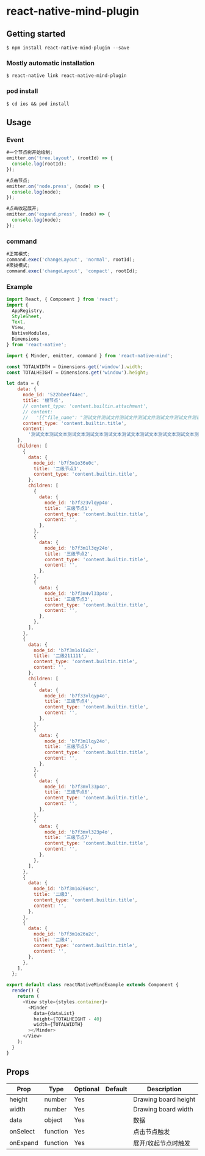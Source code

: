 # react-native-mind-plugin

## Getting started

`$ npm install react-native-mind-plugin --save`

### Mostly automatic installation

`$ react-native link react-native-mind-plugin`

### pod install

`$ cd ios && pod install`

## Usage

### Event

```javascript
#一个节点树开始绘制;
emitter.on('tree.layout', (rootId) => {
  console.log(rootId);
});
```

```javascript
#点击节点;
emitter.on('node.press', (node) => {
  console.log(node);
});
```

```javascript
#点击收起展开;
emitter.on('expand.press', (node) => {
  console.log(node);
});
```

### command

```javascript
#正常模式;
command.exec('changeLayout', 'normal', rootId);
#聚拢模式;
command.exec('changeLayout', 'compact', rootId);
```

### Example

```javascript
import React, { Component } from 'react';
import {
  AppRegistry,
  StyleSheet,
  Text,
  View,
  NativeModules,
  Dimensions
} from 'react-native';

import { Minder, emitter, command } from 'react-native-mind';

const TOTALWIDTH = Dimensions.get('window').width;
const TOTALHEIGHT = Dimensions.get('window').height;

let data = {
    data: {
      node_id: '522bbeef44ec',
      title: '根节点',
      // content_type: 'content.builtin.attachment',
      // content:
      //   '[{"file_name": "测试文件测试文件测试文件测试文件测试文件测试文件测试文件"}]',
      content_type: 'content.builtin.title',
      content:
        '测试文本测试文本测试文本测试文本测试文本测试文本测试文本测试文本测试文本测试文本测试文本测试文本测试文本测试文本测试文本测试文本测试文本测试文本测试文本测试文本测试文本',
    },
    children: [
      {
        data: {
          node_id: 'b7f3m1o36u0c',
          title: '二级节点1',
          content_type: 'content.builtin.title',
        },
        children: [
          {
            data: {
              node_id: 'b7f323vlqyp4o',
              title: '三级节点1',
              content_type: 'content.builtin.title',
              content: '',
            },
          },
          {
            data: {
              node_id: 'b7f3m1l3qy24o',
              title: '三级节点2',
              content_type: 'content.builtin.title',
              content: '',
            },
          },
          {
            data: {
              node_id: 'b7f3m4vl33p4o',
              title: '三级节点3',
              content_type: 'content.builtin.title',
              content: '',
            },
          },
        ],
      },
      {
        data: {
          node_id: 'b7f3m1o16u2c',
          title: '二级211111',
          content_type: 'content.builtin.title',
          content: '',
        },
        children: [
          {
            data: {
              node_id: 'b7f33vlqyp4o',
              title: '三级节点4',
              content_type: 'content.builtin.title',
              content: '',
            },
          },
          {
            data: {
              node_id: 'b7f3m1lqy24o',
              title: '三级节点5',
              content_type: 'content.builtin.title',
              content: '',
            },
          },
          {
            data: {
              node_id: 'b7f3mvl33p4o',
              title: '三级节点6',
              content_type: 'content.builtin.title',
              content: '',
            },
          },
          {
            data: {
              node_id: 'b7f3mvl323p4o',
              title: '三级节点7',
              content_type: 'content.builtin.title',
              content: '',
            },
          },
        ],
      },
      {
        data: {
          node_id: 'b7f3m1o26usc',
          title: '二级3',
          content_type: 'content.builtin.title',
          content: '',
        },
      },
      {
        data: {
          node_id: 'b7f3m1o26u2c',
          title: '二级4',
          content_type: 'content.builtin.title',
          content: '',
        },
      },
    ],
  };

export default class reactNativeMindExample extends Component {
  render() {
    return (
      <View style={styles.container}>
        <Minder
          data={dataList}
          height={TOTALHEIGHT - 40}
          width={TOTALWIDTH}
        ></Minder>
      </View>
    );
  }
}
```

## Props

Prop              | Type     | Optional | Default     | Description
----------------- | -------- | -------- | ----------- | -----------
height         | number     | Yes      |        | Drawing board height
width         | number     | Yes      |        | Drawing board width
data         | object     | Yes      |        | 数据
onSelect         | function     | Yes      |        | 点击节点触发
onExpand         | function     | Yes      |        | 展开/收起节点时触发
